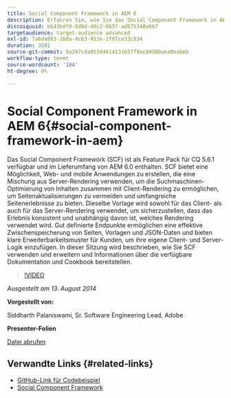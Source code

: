 ```yaml
---
title: Social Component Framework in AEM 6
description: Erfahren Sie, wie Sie das Social Component Framework in AEM 6 verwenden und erweitern. Hier erhalten Sie Informationen zur Dokumentation und zu den verfügbaren Cookbooks.
discoiquuid: bb43bdf0-8d8d-40c2-865f-ad675348e667
targetaudience: target-audience advanced
exl-id: 7a6da893-26da-4cb3-913e-1f07ce33c034
duration: 3581
source-git-commit: 9a297cda953d4414131657f9ac84580aea0eabeb
workflow-type: tm+mt
source-wordcount: '184'
ht-degree: 0%

---
```


# Social Component Framework in AEM 6{#social-component-framework-in-aem}

Das Social Component Framework (SCF) ist als Feature Pack für CQ 5.6.1 verfügbar und im Lieferumfang von AEM 6.0 enthalten. SCF bietet eine Möglichkeit, Web- und mobile Anwendungen zu erstellen, die eine Mischung aus Server-Rendering verwenden, um die Suchmaschinen-Optimierung von Inhalten zusammen mit Client-Rendering zu ermöglichen, um Seitenaktualisierungen zu vermeiden und umfangreiche Seitenerlebnisse zu bieten. Dieselbe Vorlage wird sowohl für das Client- als auch für das Server-Rendering verwendet, um sicherzustellen, dass das Erlebnis konsistent und unabhängig davon ist, welches Rendering verwendet wird. Gut definierte Endpunkte ermöglichen eine effektive Zwischenspeicherung von Seiten, Vorlagen und JSON-Daten und bieten klare Erweiterbarkeitsmuster für Kunden, um ihre eigene Client- und Server-Logik einzufügen. In dieser Sitzung wird beschrieben, wie Sie SCF verwenden und erweitern und Informationen über die verfügbare Dokumentation und Cookbook bereitstellen.

>[!VIDEO](https://video.tv.adobe.com/v/19464/?quality=9)

*Ausgestellt am 13. August 2014*

**Vorgestellt von:**

Siddharth Palaniswami, Sr. Software Engineering Lead, Adobe

**Presenter-Folien**

[Datei abrufen](assets/scf-gems.pdf)

## Verwandte Links {#related-links}

* [GitHub-Link für Codebeispiel](https://github.com/Adobe-Marketing-Cloud/aem-scf-sample-components-extension)
* [Social Component Framework](https://docs.adobe.com/content/docs/en/aem/6-0/develop/social-communities/scf.html)

